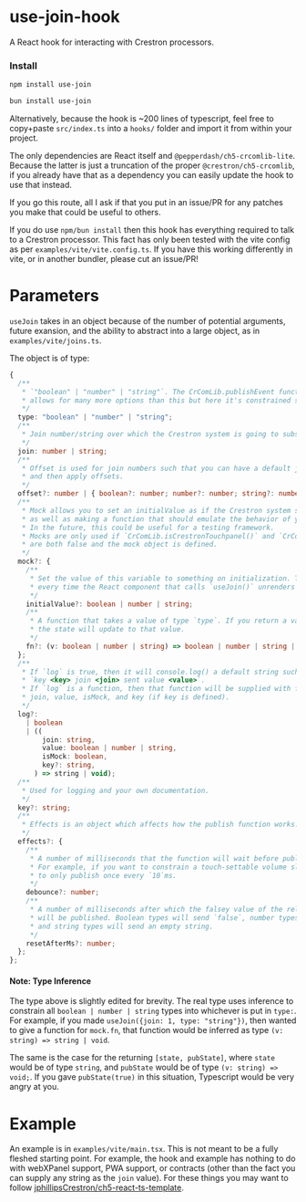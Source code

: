 # use-join-hook

A React hook for interacting with Crestron processors.

### Install

```bash
npm install use-join
```
```bash
bun install use-join
```

Alternatively, because the hook is ~200 lines of typescript, feel free to copy+paste `src/index.ts`
into a `hooks/` folder and import it from within your project. 

The only dependencies are React itself and `@pepperdash/ch5-crcomlib-lite`. 
Because the latter is just a truncation of the proper `@crestron/ch5-crcomlib`, if you
already have that as a dependency you can easily update the hook to use that instead. 

If you go this route, all I ask if that you put in an issue/PR for any patches you make 
that could be useful to others.

If you do use `npm/bun install` then this hook has everything required to talk to a Crestron processor. 
This fact has only been tested with the vite config as per `examples/vite/vite.config.ts`. If you
have this working differently in vite, or in another bundler, please cut an issue/PR!

# Parameters

`useJoin` takes in an object because of the number of potential arguments, future exansion, and
the ability to abstract into a large object, as in `examples/vite/joins.ts`.

The object is of type:

```ts
{
  /**
   * `"boolean" | "number" | "string"`. The CrComLib.publishEvent function
   * allows for many more options than this but here it's constrained so it's easier to grep.
   */
  type: "boolean" | "number" | "string";
  /**
   * Join number/string over which the Crestron system is going to subscribe/publish.
   */
  join: number | string;
  /**
   * Offset is used for join numbers such that you can have a default join number
   * and then apply offsets. 
   */
  offset?: number | { boolean?: number; number?: number; string?: number };
  /**
   * Mock allows you to set an initialValue as if the Crestron system set it at startup,
   * as well as making a function that should emulate the behavior of your Crestron program.
   * In the future, this could be useful for a testing framework.
   * Mocks are only used if `CrComLib.isCrestronTouchpanel()` and `CrComLib.isIosDevice()`
   * are both false and the mock object is defined.
   */
  mock?: {
    /**
     * Set the value of this variable to something on initialization. This will be redone
     * every time the React component that calls `useJoin()` unrenders and rerenders.
     */
    initialValue?: boolean | number | string;
    /**
     * A function that takes a value of type `type`. If you return a value from this function,
     * the state will update to that value.
     */
    fn?: (v: boolean | number | string) => boolean | number | string | void;
  };
  /**
   * If `log` is true, then it will console.log() a default string such as 
   * `key <key> join <join> sent value <value>`.
   * If `log` is a function, then that function will be supplied with four values: 
   * join, value, isMock, and key (if key is defined).
   */
  log?:
    | boolean
    | ((
        join: string,
        value: boolean | number | string,
        isMock: boolean,
        key?: string,
      ) => string | void);
  /**
   * Used for logging and your own documentation.
   */
  key?: string;
  /**
   * Effects is an object which affects how the publish function works.
   */
  effects?: {
    /**
     * A number of milliseconds that the function will wait before publishing a new value.
     * For example, if you want to constrain a touch-settable volume slider 
     * to only publish once every `10`ms.
     */
    debounce?: number;
    /**
     * A number of milliseconds after which the falsey value of the relevant type 
     * will be published. Boolean types will send `false`, number types will send `0`, 
     * and string types will send an empty string.
     */
    resetAfterMs?: number;
  };
};
```

#### Note: Type Inference
The type above is slightly edited for brevity. The real type uses inference to constrain
all `boolean | number | string` types into whichever is put in `type:`. For example, if you made
`useJoin({join: 1, type: "string"})`, then wanted to give a function for `mock.fn`, that function would 
be inferred as type `(v: string) => string | void`.

The same is the case for the returning `[state, pubState]`, where `state` would be of type `string`,
and `pubState` would be of type `(v: string) => void;`. If you gave `pubState(true)` in this situation,
Typescript would be very angry at you.

# Example

An example is in `examples/vite/main.tsx`. This is not meant to be a fully fleshed starting point. 
For example, the hook and example has nothing to do with webXPanel support, PWA support, or contracts (other
than the fact you can supply any string as the `join` value). For these things you may want to follow
[jphillipsCrestron/ch5-react-ts-template](https://github.com/jphillipsCrestron/ch5-react-ts-template).



